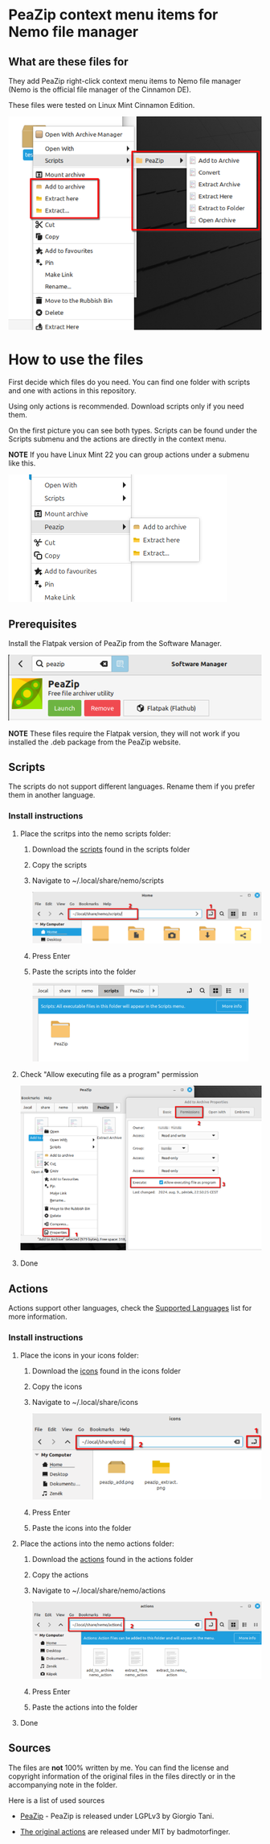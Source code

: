 # PeaZip context menu items for Nemo file manager

## What are these files for

They add PeaZip right-click context menu items to Nemo file manager (Nemo is the official file manager of the Cinnamon DE).

These files were tested on Linux Mint Cinnamon Edition.

![context menu](pictures/Context-menu.png)

# How to use the files

First decide which files do you need. You can find one folder with scripts and one with actions in this repository.

Using only actions is recommended. Download scripts only if you need them.


On the first picture you can see both types. Scripts can be found under the Scripts submenu and the actions are directly in the context menu.

**NOTE** If you have Linux Mint 22 you can group actions under a submenu like this.

![context menu](pictures/Action-group.png)

## Prerequisites

Install the Flatpak version of PeaZip from the Software Manager.

![peazip Flatpak](pictures/Flatpak.png)

**NOTE** These files require the Flatpak version, they will not work if you installed the .deb package from the PeaZip website.

## Scripts

The scripts do not support different languages. Rename them if you prefer them in another language.

### Install instructions

1. Place the scritps into the nemo scripts folder:
    1. Download the [scripts](https://github.com/xszabo3/peazip-context-menu-items-nemo/tree/main/scripts) found in the scripts folder

    2. Copy the scripts
    3. Navigate to ~/.local/share/nemo/scripts

        ![Script folder location](pictures/Script-location.png)

    4. Press Enter

    5. Paste the scripts into the folder

        ![Scripts in folder](pictures/Script-folder.png)

2. Check "Allow executing file as a program" permission

    ![Permission](pictures/Permission.png)

3. Done

## Actions

Actions support other languages, check the [Supported Languages](Supported_Languages.md) list for more information.

### Install instructions
1. Place the icons in your icons folder:
    1. Download the [icons](https://github.com/xszabo3/peazip-context-menu-items-nemo/tree/main/icons) found in the icons folder

    2. Copy the icons
    3. Navigate to ~/.local/share/icons

        ![Icon folder location](pictures/Icons.png)

    4. Press Enter

    5. Paste the icons into the folder

2. Place the actions into the nemo actions folder:
    1. Download the [actions](https://github.com/xszabo3/peazip-context-menu-items-nemo/tree/main/actions) found in the actions folder

    2. Copy the actions
    3. Navigate to ~/.local/share/nemo/actions

        ![Action folder location](pictures/Actions-folder.png)

    4. Press Enter

    5. Paste the actions into the folder

3. Done

## Sources

The files are **not** 100% written by me. You can find the license and copyright information of the original files in the files directly or in the accompanying note in the folder.

Here is a list of used sources

- [PeaZip](https://github.com/peazip/PeaZip/) - PeaZip is released under LGPLv3 by Giorgio Tani.

- [The original actions](https://github.com/badmotorfinger/nemo-peazip-context-menu/) are released under MIT by badmotorfinger.

